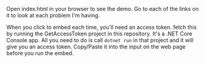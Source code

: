 Open index.html in your browser to see the demo. Go to each of the links on it to look at each problem I'm having.

When you click to embed each time, you'll need an access token. fetch this by running the GetAccessToken project in this repository. It's a .NET Core Console app. All you need to do is call `dotnet run` in that project and it will give you an access token. Copy/Paste it into the input on the web page before you run the embed.
